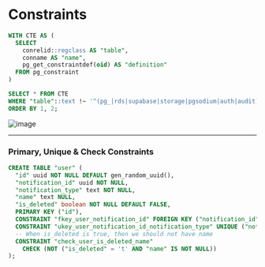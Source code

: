 # Constraints

```sql
WITH CTE AS (
  SELECT
    conrelid::regclass AS "table",
    conname AS "name",
    pg_get_constraintdef(oid) AS "definition"
  FROM pg_constraint
)

SELECT * FROM CTE
WHERE "table"::text !~ '^(pg_|rds|supabase|storage|pgsodium|auth|audit)'
ORDER BY 1, 2;
```

<img alt="image" src="https://user-images.githubusercontent.com/926720/210879346-208bd633-d422-44c1-b2cf-ad79237a2dcc.png">

---

### Primary, Unique & Check Constraints

```sql
CREATE TABLE "user" (
  "id" uuid NOT NULL DEFAULT gen_random_uuid(),
  "notification_id" uuid NOT NULL,
  "notification_type" text NOT NULL,
  "name" text NULL,
  "is_deleted" boolean NOT NULL DEFAULT FALSE,
  PRIMARY KEY ("id"),
  CONSTRAINT "fkey_user_notification_id" FOREIGN KEY ("notification_id") REFERENCES "notification" ("id"),
  CONSTRAINT "ukey_user_notification_id_notification_type" UNIQUE ("notification_id", "notification_type"),
  -- When is_deleted is true, then we should not have name
  CONSTRAINT "check_user_is_deleted_name"
    CHECK (NOT ("is_deleted" = 't' AND "name" IS NOT NULL))
);
```

